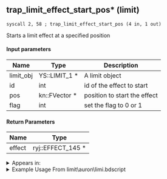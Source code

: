 ## trap_limit_effect_start_pos* (limit)

`syscall 2, 58 ; trap_limit_effect_start_pos (4 in, 1 out)`

Starts a limit effect at a specified position

#### Input parameters
| Name | Type | Description
|------|------|------------
| limit_obj   | YS::LIMIT_1 *   | A limit object
| id   | int   | id of the effect to start
| pos   | kn::FVector *   | position to start the effect
| flag   | int   | set the flag to 0 or 1


#### Return Parameters
| Name | Type
|------|-----
| effect   | ryj::EFFECT_145 *   


<details>
	<summary>Appears in:</summary>
| filename | Entity (obj)
|----------|-------------
| limit\auron\limi.bdscript       |           
| limit\jack\limi.bdscript       |           
| limit\trinity\limi.bdscript       |           
| limit\trinity_wi\limi.bdscript       |           

</details>

<details>
	<summary>Example Usage From limit\auron\limi.bdscript</summary>
```
L303:
 pushFromFSp 4
 fetchValue 4
 popToSp 12
 pushFromPWp W108
 fetchValue 0
 pushImm 6
 pushFromFSp 4
 pushImm 1
 syscall 2, 58 ; trap_limit_effect_start_pos (4 in, 1 out)
 drop 
 pushFromPSpVal 0
 pushImm 490
 pushImm -1
 pushImm 0
 syscall 2, 10 ; trap_attack_new (4 in, 1 out)
 popToSp 8
 pushFromFSp 4
 pushImm 4
 add 
 dup 
 fetchValue 0
 pushImmf 500
 subf 
 memcpy 0
 pushFromFSp 8
 pushFromFSp 4
 syscall 2, 12 ; trap_attack_set_pos (2 in, 0 out)
 pushFromFSp 8
 pushImmf 50
 pushImmf 500
 syscall 2, 11 ; trap_attack_set_radius (3 in, 0 out)
 pushFromFSp 8
 pushImmf 20
 pushImmf 0
 pushImmf 0
 syscall 2, 62 ; trap_attack_set_time (4 in, 0 out)
```
</details>

